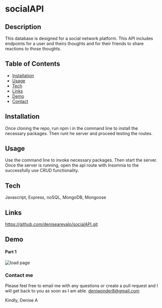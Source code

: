 # socialAPI
## Description
This database is designed for a social network platform. This API includes endpoints for a user and theirs thoughts and for their friends to share reactions to those thoughts.

## Table of Contents

* [Installation](#Installation)
* [Usage](#Usage)
* [Tech](#Tech)
* [Links](#Links)
* [Demo](#Demo)
* [Contact](#Contact-me)


## Installation
Once cloning the repo, run npm i in the command line to install the necessary packages.
Then runt he server and proceed testing the routes.
## Usage
Use the command line to invoke necessary packages. Then start the server. Once the server is running, open the api route with Insomnia to the successfully use CRUD functionality.

## Tech 
Javascript, Express, noSQL, MongoDB, Mongoose
## Links
https://github.com/denisearevalo/socialAPI.git
## Demo
#### Part 1
![load page](./assets/user-friend.gif) 
### Contact me
Please feel free to email me with any questions or create a pull request and I will get back to you as soon as I am able.
deniwonder8@gmail.com

Kindly, Denise A